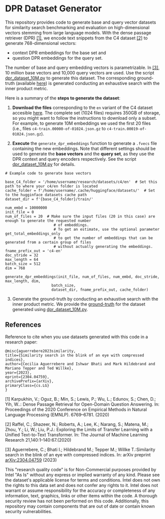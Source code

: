 # DPR Dataset Generator

This repository provides code to generate base and query vector datasets for similarity search benchmarking and evaluation on high-dimensional vectors stemming from large language models.
With the dense passage retriever (DPR) [[1]](#1), we encode text snippets from the C4 dataset [[2]](#2) to generate 768-dimensional vectors:
- context DPR embeddings for the base set and
- question DPR embeddings for the query set. 

The number of base and query embedding vectors is parametrizable. In [[3]](#3), 10 million base vectors and 10,000 query 
vectors are used. Use the script [dpr_dataset_10M.py](dpr_dataset_10M.py) to generate this dataset. The corresponding ground-truth 
(available [here](gtruth_dpr10M_innerProduct.ivecs)) is generated conducting an exhaustive search with the inner product 
metric.

Here is a summary of the **steps to generate the dataset**:

1. **Download the files** corresponding to the `en` variant of the C4 dataset accesible [here](https://huggingface.co/datasets/allenai/c4). 
The complete set (1024 files) requires 350GB of storage, so you might want to follow the instructions to download only a subset. For example, to generate 10M embeddings
we used the first 20 files (i.e., files `c4-train.00000-of-01024.json.gz` to `c4-train.00019-of-01024.json.gz`).
   
2. **Execute** the `generate_dpr_embeddings` function to generate a `.fvecs` file containing the new embeddings. 
   Note that different settings should be used to generate the **base vectors** and the **query set**, as they use the 
   DPR context and query encoders respectively. 
   See the script [dpr_dataset_10M.py](dpr_dataset_10M.py) for details.

```
# Example code to generate base vectors

base_C4_folder = '/home/username/research/datasets/c4/en'  # Set this path to where your c4/en folder is located
cache_folder = f'/home/username/.cache/huggingface/datasets/'  # Set to the hugginface datasets cache path
dataset_dir = f'{base_C4_folder}/train/'

num_embd = 10000000
init_file = 0
num_of_files = 20  # Make sure the input files (20 in this case) are enough to generate the requested number 
                      # of embeddings. 
                      # To get an estimate, use the optional parameter get_total_embeddings_only 
                      # to get the number of embeddings that can be generated from a certain group of files 
                      # without actually generating the embeddings.
fname_prefix_out = 'c4-en'
doc_stride = 32
max_length = 64
batch_size = 512
dim = 768

generate_dpr_embeddings(init_file, num_of_files, num_embd, doc_stride, max_length, dim,
                     batch_size,
                     dataset_dir, fname_prefix_out, cache_folder)
```
3. Generate the ground-truth by conducting an exhaustive search with the inner product metric. 
   We provide the [ground-truth](gtruth_dpr10M_innerProduct.ivecs) for the dataset generated using 
   [dpr_dataset_10M.py](dpr_dataset_10M.py).
   


## References
Reference to cite when you use datasets generated with this code in a research paper:

```
@misc{aguerrebere2023similarity,
title={Similarity search in the blink of an eye with compressed indices},
author={Cecilia Aguerrebere and Ishwar Bhati and Mark Hildebrand and Mariano Tepper and Ted Willke},
year={2023},
eprint={2304.04759},
archivePrefix={arXiv},
primaryClass={cs.LG}
}
```

<a id="1">[1]</a> 
Karpukhin, V.; Oguz, B.; Min, S.; Lewis, P.; Wu, L.; Edunov, S.; Chen, D.; Yih, W..: Dense Passage 
Retrieval for Open-Domain Question Answering. In: Proceedings of the 2020 Conference on Empirical 
Methods in Natural Language Processing (EMNLP). 6769–6781. (2020)

<a id="2">[2]</a> 
Raffel, C.; Shazeer, N.; Roberts, A.; Lee, K.; Narang, S.; Matena, M.; Zhou, Y.; Li, W.; Liu, 
P.J.: Exploring the Limits of Transfer Learning with a Unified Text-to-Text Transformer. 
In: The Journal of Machine Learning Research 21,140:1–140:67.(2020)

<a id="3">[3]</a>
Aguerrebere, C.; Bhati I.; Hildebrand M.; Tepper M.; Willke T.:Similarity search in the blink of an eye with compressed
indices. In: arXiv preprint [arXiv:2304.04759](https://arxiv.org/abs/2304.04759) (2023)


This "research quality code"  is for Non-Commercial purposes provided by Intel "As Is" without any express or implied 
warranty of any kind. Please see the dataset's applicable license for terms and conditions. Intel does not own the 
rights to this data set and does not confer any rights to it. Intel does not warrant or assume responsibility for the accuracy or completeness of any information, text, graphics, links or other items within the code. A thorough security review has not been performed on this code. Additionally, this repository may contain components that are out of date or contain known security vulnerabilities.